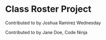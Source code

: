 # Class Roster Project
Contributed to by Joshua Ramirez
Wednesday

Contributed to by Jane Doe, Code Ninja
